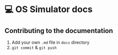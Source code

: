 # :computer: OS Simulator docs
## Contributing to the documentation
1. Add your own `.md` file in `docs` directory
2. `git commit` & `git push`